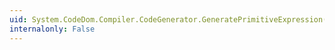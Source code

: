 ```yaml
---
uid: System.CodeDom.Compiler.CodeGenerator.GeneratePrimitiveExpression(System.CodeDom.CodePrimitiveExpression)
internalonly: False
---
```

